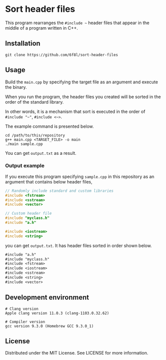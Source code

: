 # Sort header files
This program rearranges the `#include ~` header files that appear in the middle of a program written in C++.

## Installation
```
git clone https://github.com/6f8l/sort-header-files
```

## Usage
Build the `main.cpp` by specifying the target file as an argument and execute the binary.

When you run the program, the header files you created will be sorted in the order of the standard library.

In other words, it is a mechanism that sort is executed in the order of `#include "~"`, `#include <~>`.

The example command is presented below.
```
cd /path/to/this/repository
g++ main.cpp <TARGET_FILE> -o main
./main sample.cpp
```

You can get `output.txt` as a result.

### Output example
If you execute this program specifying `sample.cpp` in this repository as an argument that contains below header files,
```cpp
// Randomly include standard and custom libraries
#include <fstream>
#include <sstream>
#include <vector>

// Custom header file
#include "myclass.h"
#include "a.h"

#include <iostream>
#include <string>
```

you can get `output.txt`.
It has header files sorted in order shown below.
```txt
#include "a.h"
#include "myclass.h"
#include <fstream>
#include <iostream>
#include <sstream>
#include <string>
#include <vector>
```

## Development environment
```
# Clang version
Apple clang version 11.0.3 (clang-1103.0.32.62)

# Compiler version
gcc version 9.3.0 (Homebrew GCC 9.3.0_1)
```

## License
Distributed under the MIT License. See LICENSE for more information.
